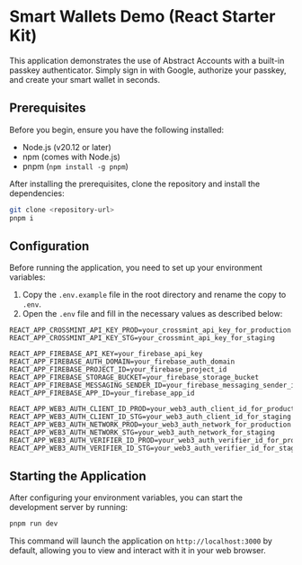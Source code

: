# Smart Wallets Demo (React Starter Kit)

This application demonstrates the use of Abstract Accounts with a built-in passkey authenticator. Simply sign in with Google, authorize your passkey, and create your smart wallet in seconds.

## Prerequisites

Before you begin, ensure you have the following installed:

-   Node.js (v20.12 or later)
-   npm (comes with Node.js)
-   pnpm (`npm install -g pnpm`)

After installing the prerequisites, clone the repository and install the dependencies:

```bash
git clone <repository-url>
pnpm i
```

## Configuration

Before running the application, you need to set up your environment variables:

1. Copy the `.env.example` file in the root directory and rename the copy to `.env`.
2. Open the `.env` file and fill in the necessary values as described below:

```plaintext
REACT_APP_CROSSMINT_API_KEY_PROD=your_crossmint_api_key_for_production
REACT_APP_CROSSMINT_API_KEY_STG=your_crossmint_api_key_for_staging

REACT_APP_FIREBASE_API_KEY=your_firebase_api_key
REACT_APP_FIREBASE_AUTH_DOMAIN=your_firebase_auth_domain
REACT_APP_FIREBASE_PROJECT_ID=your_firebase_project_id
REACT_APP_FIREBASE_STORAGE_BUCKET=your_firebase_storage_bucket
REACT_APP_FIREBASE_MESSAGING_SENDER_ID=your_firebase_messaging_sender_id
REACT_APP_FIREBASE_APP_ID=your_firebase_app_id

REACT_APP_WEB3_AUTH_CLIENT_ID_PROD=your_web3_auth_client_id_for_production
REACT_APP_WEB3_AUTH_CLIENT_ID_STG=your_web3_auth_client_id_for_staging
REACT_APP_WEB3_AUTH_NETWORK_PROD=your_web3_auth_network_for_production
REACT_APP_WEB3_AUTH_NETWORK_STG=your_web3_auth_network_for_staging
REACT_APP_WEB3_AUTH_VERIFIER_ID_PROD=your_web3_auth_verifier_id_for_production
REACT_APP_WEB3_AUTH_VERIFIER_ID_STG=your_web3_auth_verifier_id_for_staging
```

## Starting the Application

After configuring your environment variables, you can start the development server by running:

```bash
pnpm run dev
```

This command will launch the application on `http://localhost:3000` by default, allowing you to view and interact with it in your web browser.
